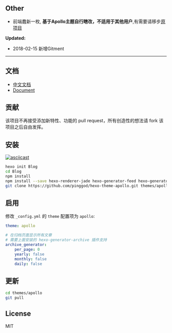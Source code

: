 ## Other
- 前端蠢新一枚, **基于Apollo主题自行瞎改，不适用于其他用户**,有需要请移步[原项目](https://github.com/pinggod/hexo-theme-apollo)

**Updated:**
- 2018-02-15 新增Gitment 

---

## 文档

- [中文文档](https://github.com/pinggod/hexo-theme-apollo/blob/master/doc%2Fdoc-zh.md)
- [Document](https://github.com/pinggod/hexo-theme-apollo/blob/master/doc%2Fdoc-en.md)

## 贡献

该项目不再接受添加新特性、功能的 pull request，所有创造性的想法请 fork 该项目之后自由发挥。

## 安装

[![asciicast](https://asciinema.org/a/emrvroa9054hz6k8ise0uxh2u.png)](https://asciinema.org/a/emrvroa9054hz6k8ise0uxh2u)

``` bash
hexo init Blog 
cd Blog 
npm install
npm install --save hexo-renderer-jade hexo-generator-feed hexo-generator-sitemap hexo-browsersync hexo-generator-archive
git clone https://github.com/pinggod/hexo-theme-apollo.git themes/apollo
```

## 启用

修改 `_config.yml` 的 `theme` 配置项为 `apollo`:

```yaml
theme: apollo

# 在归档页面显示所有文章
# 需要上面安装的 hexo-generator-archive 插件支持
archive_generator:
    per_page: 0
    yearly: false
    monthly: false
    daily: false
```

## 更新

``` bash
cd themes/apollo 
git pull
```

## License

MIT
